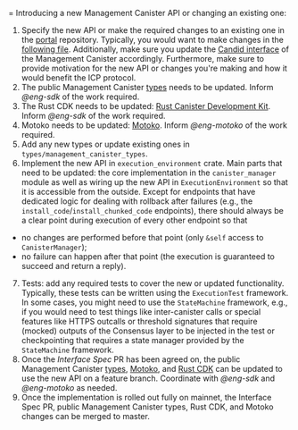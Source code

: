 = Introducing a new Management Canister API or changing an existing one:

1. Specify the new API or make the required changes to an existing one in the [portal](https://github.com/dfinity/portal) repository. Typically, you would want to make changes in the [following file](https://github.com/dfinity/portal/blob/master/docs/references/ic-interface-spec.md). Additionally, make sure you update the [Candid interface](https://github.com/dfinity/portal/blob/master/docs/references/_attachments/ic.did) of the Management Canister accordingly. Furthermore, make sure to provide motivation for the new API or changes you're making and how it would benefit the ICP protocol.
2. The public Management Canister [types](https://crates.io/crates/ic-management-canister-types) needs to be updated. Inform *@eng-sdk* of the work required.
3. The Rust CDK needs to be updated: [Rust Canister Development Kit](https://github.com/dfinity/cdk-rs). Inform *@eng-sdk* of the work required.
4. Motoko needs to be updated: [Motoko](https://github.com/dfinity/motoko). Inform *@eng-motoko* of the work required.
5. Add any new types or update existing ones in `types/management_canister_types`.
6. Implement the new API in `execution_environment` crate. Main parts that need to be updated: the core implementation in the `canister_manager` module as well as wiring up the new API in `ExecutionEnvironment` so that it is accessible from the outside.
Except for endpoints that have dedicated logic for dealing with rollback after failures (e.g., the `install_code`/`install_chunked_code` endpoints), there should always be a clear point during execution of every other endpoint so that
  - no changes are performed before that point (only `&self` access to `CanisterManager`);
  - no failure can happen after that point (the execution is guaranteed to succeed and return a reply).
7. Tests: add any required tests to cover the new or updated functionality. Typically, these tests can be written using the `ExecutionTest` framework. In some cases, you might need to use the `StateMachine` framework, e.g., if you would need to test things like inter-canister calls or special features like HTTPS outcalls or threshold signatures that require (mocked) outputs of the Consensus layer to be injected in the test or checkpointing that requires a state manager provided by the `StateMachine` framework.
8. Once the *Interface Spec* PR has been agreed on, the public Management Canister [types](https://crates.io/crates/ic-management-canister-types), [Motoko](https://github.com/dfinity/motoko), and [Rust CDK](https://github.com/dfinity/cdk-rs) can be updated to use the new API on a feature branch. Coordinate with *@eng-sdk* and *@eng-motoko* as needed.
9. Once the implementation is rolled out fully on mainnet, the Interface Spec PR, public Management Canister types, Rust CDK, and Motoko changes can be merged to master.
